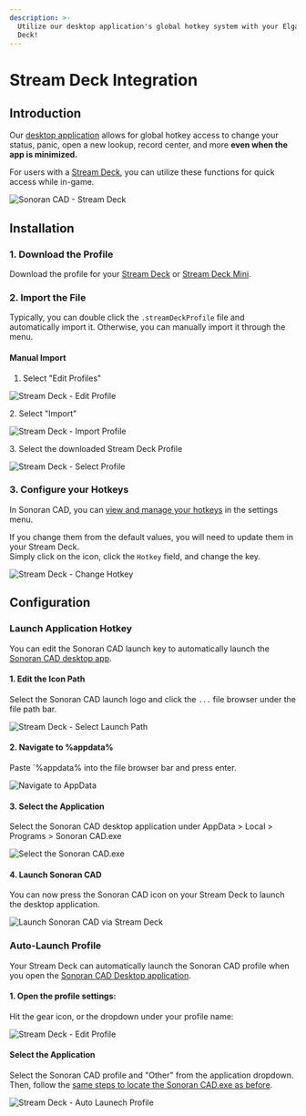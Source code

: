 ```yaml
---
description: >-
  Utilize our desktop application's global hotkey system with your Elgato Stream
  Deck!
---
```


# Stream Deck Integration

## Introduction

Our [desktop application](../downloads/) allows for global hotkey access to change your status, panic, open a new lookup, record center, and more **even when the app is minimized.**

For users with a [Stream Deck](https://www.elgato.com/en/stream-deck), you can utilize these functions for quick access while in-game.

![Sonoran CAD - Stream Deck](<../.gitbook/assets/image (176) (1).png>)

## Installation

### 1. Download the Profile

Download the profile for your [Stream Deck](https://sonoransoftware.com/assets/files/sonorancad/SonoranCADFull.streamDeckProfile) or [Stream Deck Mini](https://sonoransoftware.com/assets/files/sonorancad/SonoranCADMini.streamDeckProfile).

### 2. Import the File

Typically, you can double click the `.streamDeckProfile` file and automatically import it. Otherwise, you can manually import it through the menu.

#### Manual Import

1. Select "Edit Profiles"

![Stream Deck - Edit Profile](<../.gitbook/assets/image (347).png>)

2\. Select "Import"

![Stream Deck - Import Profile](<../.gitbook/assets/image (384).png>)

3\. Select the downloaded Stream Deck Profile

![Stream Deck - Select Profile](<../.gitbook/assets/image (311).png>)

### 3. Configure your Hotkeys

In Sonoran CAD, you can [view and manage your hotkeys](../tutorials/other-features/configurable-hotkeys.md) in the settings menu.

If you change them from the default values, you will need to update them in your Stream Deck.\
Simply click on the icon, click the `Hotkey` field, and change the key.

![Stream Deck - Change Hotkey](<../.gitbook/assets/image (364).png>)

## Configuration

### Launch Application Hotkey

You can edit the Sonoran CAD launch key to automatically launch the [Sonoran CAD desktop app](../downloads/).

#### 1. Edit the Icon Path

Select the Sonoran CAD launch logo and click the `...` file browser under the file path bar.

![Stream Deck - Select Launch Path](<../.gitbook/assets/image (315).png>)

#### 2. Navigate to %appdata%

Paste \`%appdata% into the file browser bar and press enter.

![Navigate to AppData](<../.gitbook/assets/image (335).png>)

#### 3. Select the Application

Select the Sonoran CAD desktop application under AppData > Local > Programs > Sonoran CAD.exe

![Select the Sonoran CAD.exe](<../.gitbook/assets/image (370).png>)

#### 4. Launch Sonoran CAD

You can now press the Sonoran CAD icon on your Stream Deck to launch the desktop application.

![Launch Sonoran CAD via Stream Deck](<../.gitbook/assets/image (336).png>)

### Auto-Launch Profile

Your Stream Deck can automatically launch the Sonoran CAD profile when you open the [Sonoran CAD Desktop application](../downloads/).

#### 1. Open the profile settings:

Hit the gear icon, or the dropdown under your profile name:

![Stream Deck - Edit Profile](<../.gitbook/assets/image (347).png>)

#### Select the Application

Select the Sonoran CAD profile and "Other" from the application dropdown.\
Then, follow the [same steps to locate the Sonoran CAD.exe as before](stream-deck-integration.md#2-navigate-to-appdata).

![Stream Deck - Auto Launech Profile](<../.gitbook/assets/image (317).png>)
